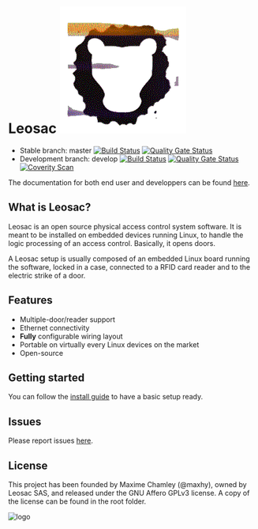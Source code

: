  # Leosac ![Logo](rc/logo.png)

* Stable branch: master [![Build Status](https://github.com/leosac/leosac/actions/workflows/build.yml/badge.svg?branch=master)](https://github.com/leosac/leosac/actions/workflows/build.yml) [![Quality Gate Status](https://sonarcloud.io/api/project_badges/measure?project=leosac_leosac&metric=alert_status&branch=master)](https://sonarcloud.io/summary/new_code?id=leosac_leosac&branch=master)
* Development branch: develop [![Build Status](https://github.com/leosac/leosac/actions/workflows/build.yml/badge.svg?branch=develop)](https://github.com/leosac/leosac/actions/workflows/build.yml) [![Quality Gate Status](https://sonarcloud.io/api/project_badges/measure?project=leosac_leosac&metric=alert_status&branch=develop)](https://sonarcloud.io/summary/new_code?id=leosac_leosac&branch=develop) [![Coverity Scan](https://scan.coverity.com/projects/24616/badge.svg)](https://scan.coverity.com/projects/leosac-leosac)

The documentation for both end user and developpers can be found [here](http://leosac.github.io/leosac-doc/doc_output/develop/).

## What is Leosac?

Leosac is an open source physical access control system software. It is meant to be installed on embedded devices running Linux, to handle the logic processing of an access control. Basically, it opens doors.

A Leosac setup is usually composed of an embedded Linux board running the software, locked in a case, connected to a RFID card reader and to the electric strike of a door.                                                                    

## Features                                                                                                                                                                                                                                    

* Multiple-door/reader support
* Ethernet connectivity
* **Fully** configurable wiring layout
* Portable on virtually every Linux devices on the market
* Open-source


## Getting started  

You can follow the [install guide](https://leosac.github.io/leosac-doc/doc_output/develop/d5/d97/page_guide_rpi_piface_wiegand.html#install_guide)
to have a basic setup ready.

## Issues

Please report issues [here](https://github.com/leosac/leosac/issues).

## License

This project has been founded by Maxime Chamley (@maxhy), owned by Leosac SAS, and released under the GNU Affero GPLv3 license.
A copy of the license can be found in the root folder.

![logo](https://raw.githubusercontent.com/leosac/leosac/master/rc/AGPLv3.png  "AGPL Logo")
